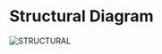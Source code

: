 # Structural Diagram

![STRUCTURAL](https://user-images.githubusercontent.com/94243541/143086895-99c35512-b739-49e1-9c49-deda940b69d4.png)

